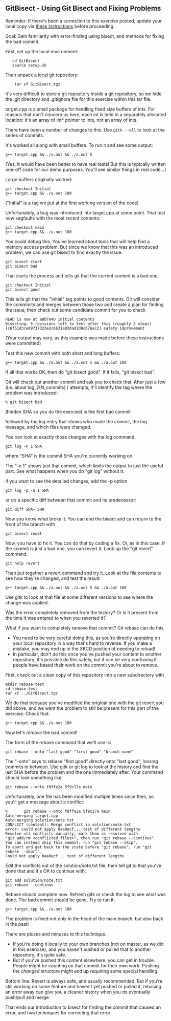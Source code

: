 ## GitBisect - Using Git Bisect and Fixing Problems

Reminder: If there's been a correction to this exercise posted, update your local copy via [these instructions](https://docs.google.com/document/d/1g3b2e7wf3mWaIZ4U6MkNR5B4fQuO71y6Q341LGs45HQ/edit?usp=sharing) before proceeding.

Goal: Gain familiarity with error-finding using bisect, and methods for fixing the bad commit.

First, set up the local environment:
```
   cd GitBisect
   source setup.sh
```

Then unpack a local git repository:

```
    tar xf GitBisect.tgz
```

It's very difficult to store a git repository inside a git repository, so we hide the .git directory and .gitignore file for this exercise within this tar file.

target.cpp is a small package for handling fixed size buffers of ints.
For reasons that don't concern us here, each int is held in a separately allocated location:
It's an array of int* pointer to ints, not an array of ints.

There have been a number of changes to this.  Use `gitk --all` to look at the series of commits.

It's worked all along with small buffers. To run it and see some output:

```
g++ target.cpp && ./a.out && ./a.out 5
```

(Yes, it would have been better to have real tests!  But this is typically written one-off code for our demo purposes.  You'll see similar things in real code...)

Large buffers originally worked:

```
git checkout Initial
g++ target.cpp && ./a.out 100
```

("Initial" is a tag we put at the first working version of the code)

Unfortunately, a bug was introduced into target.cpp at some point.
That test now segfaults with the most recent contents:

```
git checkout main
g++ target.cpp && ./a.out 100
```

You could debug this. You've learned about tools that will help find a memory access problem. But since we know that this was an introduced problem, we can use git bisect to find exactly the issue:

```
git bisect start
git bisect bad
```

That starts the process and tells git that the current content is a bad one.

```
git checkout Initial
git bisect good
```

This tells git that the "Initial" tag points to good contents.  Git will consider the commmits and merges between those two and create a plan for finding the issue, then check out some candidate commit for you to check

```
HEAD is now at a8b7040 initial contents
Bisecting: 5 revisions left to test after this (roughly 3 steps)
[c6f51d3ce09737323e2c6631e03dad1d9c676ac2] safety improvement
```

(Your output may vary, as this example was made before these instructions were committed)

Test this new commit with both short and long buffers:

```
g++ target.cpp && ./a.out && ./a.out 5 && ./a.out 100
```

If all that works OK, then do "git bisect good". If it fails, "git bisect bad".

Git will check out another commit and ask you to check that.
After just a few (i.e. about log_2(N_commits) ) attempts, it'll identify the tag where the
problem was introduced:

```
% git bisect bad
```
(hidden SHA so you do the exercise) is the first bad commit

followed by the log entry that shows who made the commit, the log message, and which files were changed.

You can look at exactly those changes with the log command.

```
git log -n 1 SHA
```

where "SHA" is the commit SHA you're currently working on.

The "-n 1" shows just that commit, which limits the output to just the useful part.
See what happens when you do "git log" without it.

If you want to see the detailed changes, add the -p option

```
git log -p -n 1 SHA
```

or do a specific diff between that commit and its predecessor:

```
git diff SHA~ SHA
```

Now you know what broke it.
You can end the bisect and can return to the front of the branch with

```
git bisect reset
```

Now, you have to fix it.  You can do that by coding a fix.  Or, as in this case,
if the commit is just a bad one, you can revert it.  Look up the "git revert" command.

```
git help revert
```

Then put together a revert command and try it. Look at the file contents to see how
they're changed, and test the result:

```
g++ target.cpp && ./a.out && ./a.out 5 && ./a.out 100
```

Use gitk to look at that file at some different versions to see where the change was applied.

Was the error completely removed from the history? Or is it present from the time it was entered to when you reverted it?

What if you want to completely remove that commit?  Git rebase can do this.
 - You need to be very careful doing this, as you're directly operating on your local repository in a way that's hard to reverse:  If you make a mistake, you may end up in the XKCD position of needing to reload!
- In particular, don't do this once you've pushed your content to another repository. It's possible do this safely, but it can be very confusing if people have based their work on the commit you're about to remove.

First, check out a clean copy of this repository into a new subdirectory with
```
mkdir rebase-test
cd rebase-test
tar xf ../GitBisect.tgz
```
We do that because you've modified the original one with the git revert you did above, and we want the problem to still be present for this part of the exercise.  Check that:

```
g++ target.cpp && ./a.out 100
```

Now let's *remove* the bad commit!

The form of the rebase command that we'll use is:

```
git rebase --onto "last good" "first good" "branch name"
```

The "-onto" says to rebase "first good" directly onto "last good", loosing commits in between. Use gitk or git log to look at the history and find the last SHA before the problem and the one immediately after. Your command should look something like

```
git rebase --onto f8ffe2a 5f9c17a main
```

Unfortunately, one file has been modified multiple times since then, so you'll get a message about a conflict:

```
%       git rebase --onto f8ffe2a 5f9c17a main
Auto-merging target.cpp
Auto-merging solution/note.txt
CONFLICT (content): Merge conflict in solution/note.txt
error: could not apply 0aa0ecf... test of different lengths
Resolve all conflicts manually, mark them as resolved with
"git add/rm <conflicted_files>", then run "git rebase --continue".
You can instead skip this commit: run "git rebase --skip".
To abort and get back to the state before "git rebase", run "git rebase --abort".
Could not apply 0aa0ecf... test of different lengths
```

Edit the conflicts out of the solution/note.txt file, then tell git to that you've done that and it's OK to continue with:

```
git add solution/note.txt
git rebase --continue
```

Rebase should complete now.  Refresh gitk or check the log to see what was done. The bad commit should be gone.  Try to run it:

```
g++ target.cpp && ./a.out 100
```

The problem is fixed not only in the head of the main branch, but also back in the past!

There are pluses and minuses to this technique.
 - If you're doing it locally to your own branches (not on master, as we did in this exercise), and you haven't pushed or pulled that to another repository, it's quite safe.
 - But if you've pushed this content elsewhere, you can get in trouble.  People might be counting on that commit for their own work. Pushing the _changed_ structure might end up requiring some special handling.

 Bottom line:  Revert is always safe, and usually recommended.  But if you're still working on some feature and haven't yet pushed or pulled it, rebasing an error away can give you a cleaner history when you do eventually push/pull and merge.

That ends our introduction to bisect for finding the commit that caused an error, and two techniques for correcting that error.
